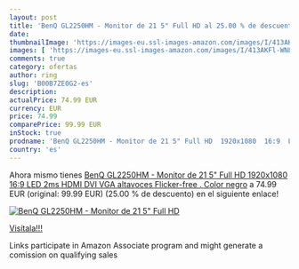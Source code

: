 ```yaml
---
layout: post
title: 'BenQ GL2250HM - Monitor de 21 5" Full HD al 25.00 % de descuento'
date: 
thumbnailImage: 'https://images-eu.ssl-images-amazon.com/images/I/413AKFl-WNL._SL200_.jpg'
images: [ 'https://images-eu.ssl-images-amazon.com/images/I/413AKFl-WNL._SL200_.jpg' ]
comments: true
category: ofertas
author: ring
slug: 'B00B7ZE0G2-es'
description:
actualPrice: 74.99 EUR
currency: EUR
price: 74.99
comparePrice: 99.99 EUR
inStock: true
prodname: 'BenQ GL2250HM - Monitor de 21 5" Full HD  1920x1080  16:9  LED  2ms  HDMI  DVI  VGA  altavoces  Flicker-free . Color negro'
country: 'es'
---
```


Ahora mismo tienes [BenQ GL2250HM - Monitor de 21 5" Full HD  1920x1080  16:9  LED  2ms  HDMI  DVI  VGA  altavoces  Flicker-free . Color negro](https://www.amazon.es/dp/B00B7ZE0G2/?tag=tolees-21) a 74.99 EUR (original: 99.99 EUR) (25.00 %  de descuento) en el siguiente enlace!

[![BenQ GL2250HM - Monitor de 21 5" Full HD](https://images-eu.ssl-images-amazon.com/images/I/413AKFl-WNL._SL200_.jpg)](https://www.amazon.es/dp/B00B7ZE0G2/?tag=tolees-21)

[Visítala!!!](https://www.amazon.es/dp/B00B7ZE0G2/?tag=tolees-21)

Links participate in Amazon Associate program and might generate a comission on qualifying sales
